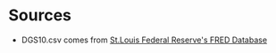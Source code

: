 # Sources

- DGS10.csv comes from [St.Louis Federal Reserve's FRED Database](https://fred.stlouisfed.org)
